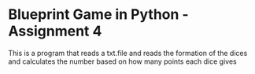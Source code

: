 # Blueprint Game in Python - Assignment 4
This is a program that reads a txt.file and reads the formation of the dices and calculates the number based on how many points each dice gives

